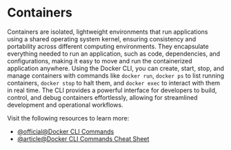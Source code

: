 # Containers

Containers are isolated, lightweight environments that run applications using a shared operating system kernel, ensuring consistency and portability across different computing environments. They encapsulate everything needed to run an application, such as code, dependencies, and configurations, making it easy to move and run the containerized application anywhere. Using the Docker CLI, you can create, start, stop, and manage containers with commands like `docker run`, `docker ps` to list running containers, `docker stop` to halt them, and `docker exec` to interact with them in real time. The CLI provides a powerful interface for developers to build, control, and debug containers effortlessly, allowing for streamlined development and operational workflows.

Visit the following resources to learn more:

- [@official@Docker CLI Commands](https://docs.docker.com/engine/reference/commandline/cli/)
- [@article@Docker CLI Commands Cheat Sheet](https://docs.docker.com/get-started/docker_cheatsheet.pdf)
